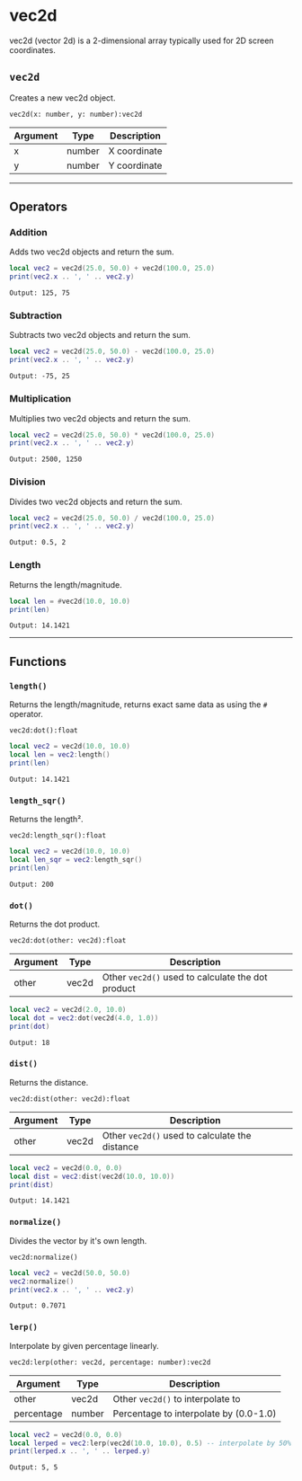 # vec2d
vec2d (vector 2d) is a 2-dimensional array typically used for 2D screen coordinates.

## ```vec2d```
Creates a new vec2d object.

```vec2d(x: number, y: number):vec2d```

| Argument      | Type          | Description   |
| ------------- | ------------- | ------------- |
| x             | number        | X coordinate  |
| y             | number        | Y coordinate  |

---

## Operators

### Addition
Adds two vec2d objects and return the sum.
```lua
local vec2 = vec2d(25.0, 50.0) + vec2d(100.0, 25.0)
print(vec2.x .. ', ' .. vec2.y)
```
```Output: 125, 75```

### Subtraction
Subtracts two vec2d objects and return the sum.
```lua
local vec2 = vec2d(25.0, 50.0) - vec2d(100.0, 25.0)
print(vec2.x .. ', ' .. vec2.y)
```
```Output: -75, 25```

### Multiplication
Multiplies two vec2d objects and return the sum.
```lua
local vec2 = vec2d(25.0, 50.0) * vec2d(100.0, 25.0)
print(vec2.x .. ', ' .. vec2.y)
```
```Output: 2500, 1250```

### Division
Divides two vec2d objects and return the sum.
```lua
local vec2 = vec2d(25.0, 50.0) / vec2d(100.0, 25.0)
print(vec2.x .. ', ' .. vec2.y)
```
```Output: 0.5, 2```

### Length
Returns the length/magnitude.
```lua
local len = #vec2d(10.0, 10.0)
print(len)
```
```Output: 14.1421```

---

## Functions

### ```length()```
Returns the length/magnitude, returns exact same data as using the `#` operator.

```vec2d:dot():float```

```lua
local vec2 = vec2d(10.0, 10.0)
local len = vec2:length()
print(len)
```
```Output: 14.1421```

### ```length_sqr()```
Returns the length².

```vec2d:length_sqr():float```

```lua
local vec2 = vec2d(10.0, 10.0)
local len_sqr = vec2:length_sqr()
print(len)
```
```Output: 200```

### ```dot()```
Returns the dot product.

```vec2d:dot(other: vec2d):float```

| Argument      | Type          | Description   |
| ------------- | ------------- | ------------- |
| other         | vec2d         | Other ```vec2d()``` used to calculate the dot product  |

```lua
local vec2 = vec2d(2.0, 10.0)
local dot = vec2:dot(vec2d(4.0, 1.0))
print(dot)
```
```Output: 18```

### ```dist()```
Returns the distance.

```vec2d:dist(other: vec2d):float```

| Argument      | Type          | Description   |
| ------------- | ------------- | ------------- |
| other         | vec2d         | Other ```vec2d()``` used to calculate the distance  |

```lua
local vec2 = vec2d(0.0, 0.0)
local dist = vec2:dist(vec2d(10.0, 10.0))
print(dist)
```
```Output: 14.1421```

### ```normalize()```
Divides the vector by it's own length.

```vec2d:normalize()```

```lua
local vec2 = vec2d(50.0, 50.0)
vec2:normalize()
print(vec2.x .. ', ' .. vec2.y)
```
```Output: 0.7071```

### ```lerp()```
Interpolate by given percentage linearly. 

```vec2d:lerp(other: vec2d, percentage: number):vec2d```

| Argument      | Type          | Description   |
| ------------- | ------------- | ------------- |
| other         | vec2d         | Other ```vec2d()``` to interpolate to  |
| percentage    | number        | Percentage to interpolate by (0.0-1.0) |

```lua
local vec2 = vec2d(0.0, 0.0)
local lerped = vec2:lerp(vec2d(10.0, 10.0), 0.5) -- interpolate by 50%
print(lerped.x .. ', ' .. lerped.y)
```
```Output: 5, 5```

